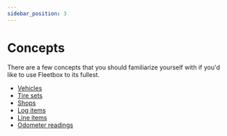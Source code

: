 ```yaml
---
sidebar_position: 3
---
```


# Concepts

There are a few concepts that you should familiarize yourself with if you'd like
to use Fleetbox to its fullest.

- [Vehicles](/docs/concepts/vehicle)
- [Tire sets](/docs/concepts/tireset)
- [Shops](/docs/concepts/shop)
- [Log items](/docs/concepts/logitem)
- [Line items](/docs/concepts/lineitem)
- [Odometer readings](/docs/concepts/odometerreading)
